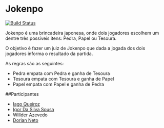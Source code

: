 # Jokenpo
[![Build Status](https://travis-ci.org/dojo-ce/dojo.svg?branch=master)](https://travis-ci.org/dojo-ce/dojo)

Jokenpo é uma brincadeira japonesa, onde dois jogadores escolhem um dentre três possíveis itens: Pedra, Papel ou Tesoura.

O objetivo é fazer um juiz de Jokenpo que dada a jogada dos dois jogadores informa o resultado da partida.

As regras são as seguintes:

- Pedra empata com Pedra e ganha de Tesoura
- Tesoura empata com Tesoura e ganha de Papel
- Papel empata com Papel e ganha de Pedra

##Participantes

- [Iago Queiroz](https://github.com/iagoqueiroz)
- [Igor Da Silva Sousa](https://github.com/IgorSousaFront)
- Willder Azevedo
- [Dorian Neto](https://github.com/dorianneto)